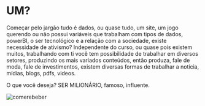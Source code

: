 # UM?

Começar pelo jargão tudo é dados, ou quase tudo, um site, um jogo querendo ou não possui variáveis que trabalham com tipos de dados,
powerBI, o ser tecnológico e a relação com a sociedade, existe necessidade de ativismo? Independente do curso, ou quase pois existem
muitos, trabalhando com ti você tem possibilidade de trabalhar em diversos setores, produzindo os mais variados conteúdos, então produza,
fale de moda, fale de investimentos, existem diversas formas de trabalhar a notícia, mídias, blogs, pdfs, videos.

O que você deseja? SER MILIONÁRIO, famoso, influente.

![comerebeber](comerebeber.png)
